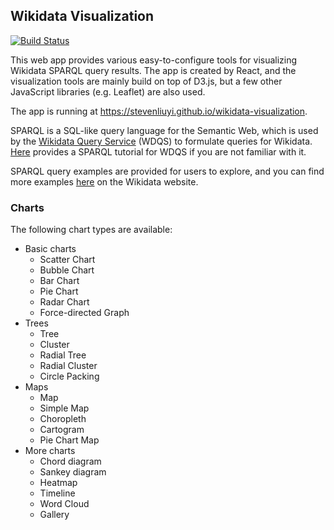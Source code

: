 ## Wikidata Visualization

[![Build Status](https://travis-ci.com/stevenliuyi/wikidata-visualization.svg?token=JATaX6og6wNxyWLFdMeq&branch=master)](https://travis-ci.com/stevenliuyi/wikidata-visualization)

This web app provides various easy-to-configure tools for visualizing Wikidata SPARQL query results. The app is created by React, and the visualization tools are mainly build on top of D3.js, but a few other JavaScript libraries (e.g. Leaflet) are also used.

The app is running at <https://stevenliuyi.github.io/wikidata-visualization>.

SPARQL is a SQL-like query language for the Semantic Web, which is used by the [Wikidata Query Service](https://query.wikidata.org/) (WDQS) to formulate queries for Wikidata. [Here](https://www.wikidata.org/wiki/Wikidata:SPARQL_tutorial) provides a SPARQL tutorial for WDQS if you are not familiar with it.

SPARQL query examples are provided for users to explore, and you can find more examples [here](https://www.wikidata.org/wiki/Wikidata:SPARQL_query_service/queries/examples) on the Wikidata website.

### Charts
The following chart types are available:
- Basic charts
  - Scatter Chart
  - Bubble Chart
  - Bar Chart
  - Pie Chart
  - Radar Chart
  - Force-directed Graph
- Trees
  - Tree
  - Cluster
  - Radial Tree
  - Radial Cluster
  - Circle Packing
- Maps
  - Map
  - Simple Map
  - Choropleth
  - Cartogram
  - Pie Chart Map
- More charts
  - Chord diagram
  - Sankey diagram
  - Heatmap
  - Timeline
  - Word Cloud
  - Gallery
